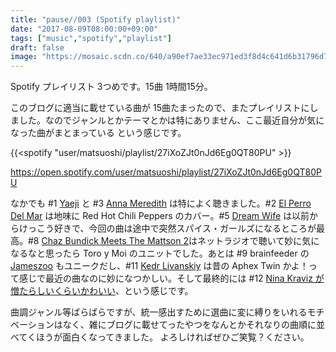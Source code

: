 ```yaml
---
title: "pause//003 (Spotify playlist)"
date: "2017-08-09T08:00:00+09:00"
tags: ["music","spotify","playlist"]
draft: false
image: "https://mosaic.scdn.co/640/a90ef7ae33ec971ed3f8d4c641d6b31796d71e49b2c2af08cac6b56a6aa3433f8954babee5fe858dd2ec9dfdc9ec3b7bebc6010ce8ac38258574caa2f7d51043a58a59effa68fa5cb2703fa300b4f6e5"
---
```


Spotify プレイリスト 3つめです。15曲 1時間15分。

このブログに適当に載せている曲が 15曲たまったので、またプレイリストにしました。なのでジャンルとかテーマとかは特にありません、ここ最近自分が気になった曲がまとまっている という感じです。

{{<spotify "user/matsuoshi/playlist/27iXoZJt0nJd6Eg0QT80PU" >}}

https://open.spotify.com/user/matsuoshi/playlist/27iXoZJt0nJd6Eg0QT80PU

なかでも #1 [Yaeji](/post/201707/yaeji-noonside/) と #3 [Anna Meredith](/post/201707/anna-meredith-varmints/) は特によく聴きました。#2 [El Perro Del Mar](/post/201707/el-perro-del-mar-breaking-the-girl/) は地味に Red Hot Chili Peppers のカバー。#5 [Dream Wife](/post/201706/dream-wife-fuu/) は以前からけっこう好きで、今回の曲は途中で突然スパイス・ガールズになるところが最高。#8 [Chaz Bundick Meets The Mattson 2](/post/201707/chaz-bundick-the-mattson-2/)はネットラジオで聴いて妙に気になるなと思ったら Toro y Moi のユニットでした。あとは #9 brainfeeder の [Jameszoo](/post/201706/jameszoo-fool/) もユニークだし、#11 [Kedr Livanskiy](/post/201707/kedr-livanskiy-january-sun/) は昔の Aphex Twin かよ！って感じで最近の曲なのに妙になつかしい。そして最終的には #12 [Nina Kraviz が憎たらしいくらいかわいい](/post/201707/nina-kraviz-you-are-wrong/)、という感じです。

曲調ジャンル等ばらばらですが、統一感出すために選曲に変に縛りをいれるモチベーションはなく、雑にブログに載せてったやつをなんとかそれなりの曲順に並べてくほうが面白くなってきました。
よろしければぜひご笑覧？ください。
